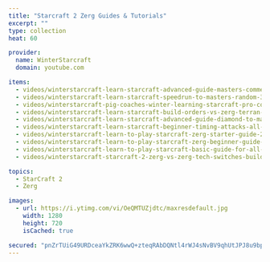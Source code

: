 ```yaml
---
title: "Starcraft 2 Zerg Guides & Tutorials"
excerpt: ""
type: collection
heat: 60

provider:
  name: WinterStarcraft
  domain: youtube.com

items:
  - videos/winterstarcraft-learn-starcraft-advanced-guide-masters-commentary-hour-vol-1
  - videos/winterstarcraft-learn-starcraft-speedrun-to-masters-random-30-wins-0-losses-terran-zerg-protoss
  - videos/winterstarcraft-pig-coaches-winter-learning-starcraft-pro-coaches-grandmaster
  - videos/winterstarcraft-learn-starcraft-build-orders-vs-zerg-terran-zerg-protoss-build-guide
  - videos/winterstarcraft-learn-starcraft-advanced-guide-diamond-to-masters-all-races-part-1-updated-2018
  - videos/winterstarcraft-learn-starcraft-beginner-timing-attacks-all-ins-terran-zerg-protoss
  - videos/winterstarcraft-learn-to-play-starcraft-zerg-starter-guide-2-build-order-updated-2017-lotv
  - videos/winterstarcraft-learn-to-play-starcraft-zerg-beginner-guide-1-updated-2017
  - videos/winterstarcraft-learn-to-play-starcraft-basic-guide-for-all-races-updated-2017-2
  - videos/winterstarcraft-starcraft-2-zerg-vs-zerg-tech-switches-build-order-and-postgame-breakdown

topics:
  - StarCraft 2
  - Zerg

images:
  - url: https://i.ytimg.com/vi/OeQMTUZjdtc/maxresdefault.jpg
    width: 1280
    height: 720
    isCached: true

secured: "pnZrTUiG49URDceaYkZRK6wwQ+zteqRAbDQNtl4rWJ4sNvBV9qhUtJPJ8u9bp97JGOffnnv/cA0freMLk3C9zjy5WGtKTXLmmpQ29pWubS3YUoLPF63xxRVRHDB/lS50PtjuhnrCPDrNbH3sXrowW4x+GoFMpiYqKLTC56wNwxNZZzDIKTjmIIRMiKptPi/jKoZfvTPRmM2Rp5bir5xBraHGydor4z4/xIa6p51mvHC+tYej2PWbLfZcEl5BRl0aKbu/iJez2+dYlg2epUHq8+vnBGpCLcFPGGvBh6YDe4BKeydOWIjyWU6dYxLjiKpP5W9KDCA2Uj7JoNaNLDuNtSZgPwCYritN5+Gv6rwiHlc=;ivXRZ6Yg9wnYkn/mCXowBg=="
---
```


